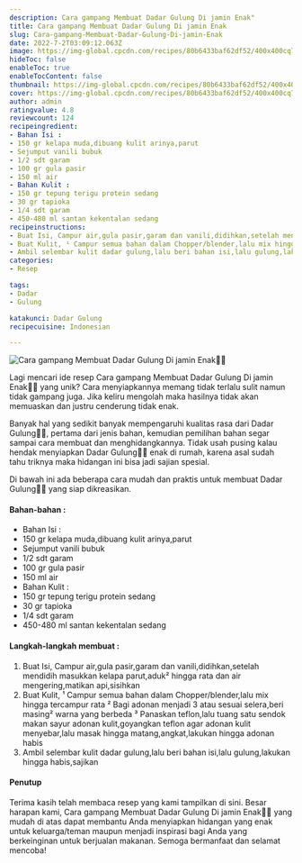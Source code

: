 ```yaml
---
description: Cara gampang Membuat Dadar Gulung Di jamin Enak"
title: Cara gampang Membuat Dadar Gulung Di jamin Enak
slug: Cara-gampang-Membuat-Dadar-Gulung-Di-jamin-Enak
date: 2022-7-2T03:09:12.063Z
image: https://img-global.cpcdn.com/recipes/80b6433baf62df52/400x400cq70/photo.jpg
hideToc: false
enableToc: true
enableTocContent: false
thumbnail: https://img-global.cpcdn.com/recipes/80b6433baf62df52/400x400cq70/photo.jpg
cover: https://img-global.cpcdn.com/recipes/80b6433baf62df52/400x400cq70/photo.jpg
author: admin
ratingvalue: 4.8
reviewcount: 124
recipeingredient:
- Bahan Isi :
- 150 gr kelapa muda,dibuang kulit arinya,parut
- Sejumput vanili bubuk
- 1/2 sdt garam
- 100 gr gula pasir
- 150 ml air
- Bahan Kulit :
- 150 gr tepung terigu protein sedang
- 30 gr tapioka
- 1/4 sdt garam
- 450-480 ml santan kekentalan sedang
recipeinstructions:
- Buat Isi, Campur air,gula pasir,garam dan vanili,didihkan,setelah mendidih masukkan kelapa parut,aduk² hingga rata dan air mengering,matikan api,sisihkan
- Buat Kulit, ¹ Campur semua bahan dalam Chopper/blender,lalu mix hingga tercampur rata ² Bagi adonan menjadi 3 atau sesuai selera,beri masing² warna yang berbeda ³ Panaskan teflon,lalu tuang satu sendok makan sayur adonan kulit,goyangkan teflon agar adonan kulit menyebar,lalu masak hingga matang,angkat,lakukan hingga adonan habis
- Ambil selembar kulit dadar gulung,lalu beri bahan isi,lalu gulung,lakukan hingga habis,sajikan
categories:
- Resep

tags:
- Dadar
- Gulung

katakunci: Dadar Gulung
recipecuisine: Indonesian

---
```


![Cara gampang Membuat Dadar Gulung Di jamin Enak👩‍🍳](https://img-global.cpcdn.com/recipes/80b6433baf62df52/400x400cq70/photo.jpg)

Lagi mencari ide resep Cara gampang Membuat Dadar Gulung Di jamin Enak👩‍🍳 yang unik? Cara menyiapkannya memang tidak terlalu sulit namun tidak gampang juga. Jika keliru mengolah maka hasilnya tidak akan memuaskan dan justru cenderung tidak enak.

Banyak hal yang sedikit banyak mempengaruhi kualitas rasa dari Dadar Gulung👩‍🍳, pertama dari jenis bahan, kemudian pemilihan bahan segar sampai cara membuat dan menghidangkannya. Tidak usah pusing kalau hendak menyiapkan Dadar Gulung👩‍🍳 enak di rumah, karena asal sudah tahu triknya maka hidangan ini bisa jadi sajian spesial.

Di bawah ini ada beberapa cara mudah dan praktis untuk membuat Dadar Gulung👩‍🍳 yang siap dikreasikan.

<!--inarticleads1-->

#### Bahan-bahan :

- Bahan Isi :
- 150 gr kelapa muda,dibuang kulit arinya,parut
- Sejumput vanili bubuk
- 1/2 sdt garam
- 100 gr gula pasir
- 150 ml air
- Bahan Kulit :
- 150 gr tepung terigu protein sedang
- 30 gr tapioka
- 1/4 sdt garam
- 450-480 ml santan kekentalan sedang

<!--inarticleads2-->

#### Langkah-langkah membuat :

1. Buat Isi, Campur air,gula pasir,garam dan vanili,didihkan,setelah mendidih masukkan kelapa parut,aduk² hingga rata dan air mengering,matikan api,sisihkan
1. Buat Kulit, ¹ Campur semua bahan dalam Chopper/blender,lalu mix hingga tercampur rata ² Bagi adonan menjadi 3 atau sesuai selera,beri masing² warna yang berbeda ³ Panaskan teflon,lalu tuang satu sendok makan sayur adonan kulit,goyangkan teflon agar adonan kulit menyebar,lalu masak hingga matang,angkat,lakukan hingga adonan habis
1. Ambil selembar kulit dadar gulung,lalu beri bahan isi,lalu gulung,lakukan hingga habis,sajikan

#### Penutup

Terima kasih telah membaca resep yang kami tampilkan di sini. Besar harapan kami, Cara gampang Membuat Dadar Gulung Di jamin Enak👩‍🍳 yang mudah di atas dapat membantu Anda menyiapkan hidangan yang enak untuk keluarga/teman maupun menjadi inspirasi bagi Anda yang berkeinginan untuk berjualan makanan. Semoga bermanfaat dan selamat mencoba!